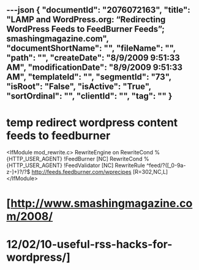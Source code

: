 ---json
{
  "documentId": "2076072163",
  "title": "LAMP and WordPress.org: “Redirecting WordPress Feeds to FeedBurner Feeds”; smashingmagazine.com",
  "documentShortName": "",
  "fileName": "",
  "path": "",
  "createDate": "8/9/2009 9:51:33 AM",
  "modificationDate": "8/9/2009 9:51:33 AM",
  "templateId": "",
  "segmentId": "73",
  "isRoot": "False",
  "isActive": "True",
  "sortOrdinal": "",
  "clientId": "",
  "tag": ""
}
---

# temp redirect wordpress content feeds to feedburner
&lt;IfModule mod_rewrite.c&gt;
 RewriteEngine on
 RewriteCond %{HTTP_USER_AGENT} !FeedBurner    [NC]
 RewriteCond %{HTTP_USER_AGENT} !FeedValidator [NC]
 RewriteRule ^feed/?([_0-9a-z-]+)?/?$ http://feeds.feedburner.com/wprecipes [R=302,NC,L]
&lt;/IfModule&gt;

# [http://www.smashingmagazine.com/2008/
#    12/02/10-useful-rss-hacks-for-wordpress/]
